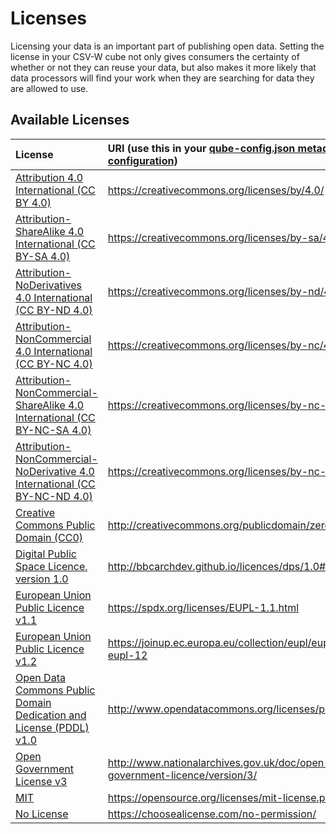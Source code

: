 # Licenses

Licensing your data is an important part of publishing open data. Setting the license in your CSV-W cube not only gives consumers the certainty of whether or not they can reuse your data, but also makes it more likely that data processors will find your work when they are searching for data they are allowed to use.

## Available Licenses

| License                                                                                                 | URI (use this in your [qube-config.json metadata configuration](../configuration/qube-config/index.md#metadata)) |
|:--------------------------------------------------------------------------------------------------------|:-----------------------------------------------------------------------------------------------------------|
| [Attribution 4.0 International (CC BY 4.0)](https://creativecommons.org/licenses/by/4.0/) | <https://creativecommons.org/licenses/by/4.0/> |
| [Attribution-ShareAlike 4.0 International (CC BY-SA 4.0)](https://creativecommons.org/licenses/by-sa/4.0/) | <https://creativecommons.org/licenses/by-sa/4.0/> |
| [Attribution-NoDerivatives 4.0 International (CC BY-ND 4.0)](https://creativecommons.org/licenses/by-nd/4.0/) | <https://creativecommons.org/licenses/by-nd/4.0/> |
| [Attribution-NonCommercial 4.0 International (CC BY-NC 4.0)](https://creativecommons.org/licenses/by-nc/4.0/) | <https://creativecommons.org/licenses/by-nc/4.0/> |
| [Attribution-NonCommercial-ShareAlike 4.0 International (CC BY-NC-SA 4.0)](https://creativecommons.org/licenses/by-nc-sa/4.0/) | <https://creativecommons.org/licenses/by-nc-sa/4.0/> |
| [Attribution-NonCommercial-NoDerivative 4.0 International (CC BY-NC-ND 4.0)](https://creativecommons.org/licenses/by-nc-nd/4.0/) | <https://creativecommons.org/licenses/by-nc-nd/4.0/> |
| [Creative Commons Public Domain (CC0)](http://creativecommons.org/publicdomain/zero/1.0/) | <http://creativecommons.org/publicdomain/zero/1.0/> |
| [Digital Public Space Licence, version 1.0](http://bbcarchdev.github.io/licences/dps/1.0#id) | <http://bbcarchdev.github.io/licences/dps/1.0#id> |
| [European Union Public Licence v1.1](https://spdx.org/licenses/EUPL-1.1.html)  |  <https://spdx.org/licenses/EUPL-1.1.html>  |
| [European Union Public Licence v1.2](https://joinup.ec.europa.eu/collection/eupl/eupl-text-eupl-12)  |  <https://joinup.ec.europa.eu/collection/eupl/eupl-text-eupl-12> |
| [Open Data Commons Public Domain Dedication and License (PDDL) v1.0](http://www.opendatacommons.org/licenses/pddl/1.0/) | <http://www.opendatacommons.org/licenses/pddl/1.0/> |
| [Open Government License v3](http://www.nationalarchives.gov.uk/doc/open-government-licence/version/3/) | <http://www.nationalarchives.gov.uk/doc/open-government-licence/version/3/>                                |
| [MIT](https://opensource.org/licenses/mit-license.php)                                                  | <https://opensource.org/licenses/mit-license.php>           |
| [No License](https://choosealicense.com/no-permission/) | <https://choosealicense.com/no-permission/> |
